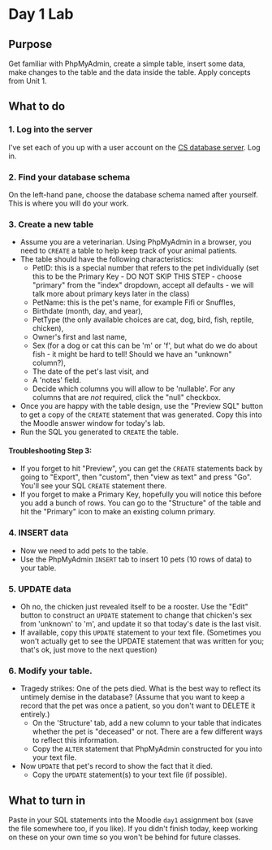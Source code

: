 # Day 1 Lab
## Purpose
Get familiar with PhpMyAdmin, create a simple table, insert some data, make changes to the table and the data inside the table. Apply concepts from Unit 1.

## What to do

### 1. Log into the server 
I've set each of you up with a user account on the [CS database server](https://grid8.cs.elon.edu/phpmyadmin). Log in.

### 2. Find your database schema
On the left-hand pane, choose the database schema named after yourself. This is where you will do your work.

### 3. Create a new table 
* Assume you are a veterinarian. Using PhpMyAdmin in a browser, you need to ```CREATE``` a table to help keep track of your animal patients. 
* The table should have the following characteristics:
  * PetID: this is a special number that refers to the pet individually (set this to be the Primary Key - DO NOT SKIP THIS STEP - choose "primary" from the "index" dropdown, accept all defaults - we will talk more about primary keys later in the class) 
  * PetName: this is the pet's name, for example Fifi or Snuffles, 
  * Birthdate (month, day, and year), 
  * PetType (the only available choices are cat, dog, bird, fish, reptile, chicken), 
  * Owner's first and last name, 
  * Sex (for a dog or cat this can be 'm' or 'f', but what do we do about fish - it might be hard to tell! Should we have an "unknown" column?), 
  * The date of the pet's last visit, and 
  * A 'notes' field.
  * Decide which columns you will allow to be 'nullable'. For any columns that are *not* required, click the "null" checkbox.
* Once you are happy with the table design, use the "Preview SQL" button to get a copy of the ```CREATE``` statement that was generated. Copy this into the Moodle answer window for today's lab.
* Run the SQL you generated to ```CREATE``` the table.

#### Troubleshooting Step 3: 
* If you forget to hit "Preview", you can get the ```CREATE``` statements back by going to "Export", then "custom", then "view as text" and press "Go". You'll see your SQL ```CREATE``` statement there. 
* If you forget to make a Primary Key, hopefully you will notice this before you add a bunch of rows. You can go to the "Structure" of the table and hit the "Primary" icon to make an existing column primary.
 
### 4. INSERT  data
* Now we need to add pets to the table.
* Use the PhpMyAdmin ```INSERT``` tab to insert 10 pets (10 rows of data) to your table.

### 5. UPDATE data
* Oh no, the chicken just revealed itself to be a rooster. Use the "Edit" button to construct an ```UPDATE``` statement to change that chicken's sex from 'unknown' to 'm', and update it so that today's date is the last visit. 
* If available, copy this ```UPDATE``` statement to your text file. (Sometimes you won't actually get to see the UPDATE statement that was written for you; that's ok, just move to the next question)

### 6. Modify your table. 
* Tragedy strikes: One of the pets died. What is the best way to reflect its untimely demise in the database? (Assume that you want to keep a record that the pet was once a patient, so you don't want to DELETE it entirely.) 
  * On the 'Structure' tab, add a new column to your table that indicates whether the pet is "deceased" or not. There are a few different ways to reflect this information. 
  * Copy the ```ALTER``` statement that PhpMyAdmin constructed for you into your text file. 
* Now ```UPDATE``` that pet's record to show the fact that it died. 
  * Copy the ```UPDATE``` statement(s) to your text file (if possible).
## What to turn in
Paste in your SQL statements into the Moodle ```day1``` assignment box (save the file somewhere too, if you like). If you didn't finish today, keep working on these on your own time so you won't be behind for future classes.
